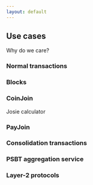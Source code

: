 ```yaml
---
layout: default
---
```


## Use cases

Why do we care?

### Normal transactions

### Blocks

### CoinJoin

Josie calculator

### PayJoin

### Consolidation transactions

### PSBT aggregation service

### Layer-2 protocols
